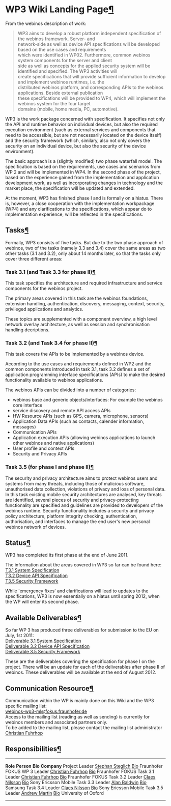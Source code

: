 WP3 Wiki Landing Page[¶](#WP3-Wiki-Landing-Page)
================================================

From the webinos description of work:

> WP3 aims to develop a robust platform independent specification of the
> webinos framework. Server- and\
> network-side as well as device API specifications will be developed
> based on the use cases and requirements\
> which were identified in WP02. Furthermore, common webinos system
> components for the server and client\
> side as well as concepts for the applied security system will be
> identified and specified. The WP3 activities will\
> create specifications that will provide sufficient information to
> develop and implement webinos runtimes, i.e. the\
> distributed webinos platform, and corresponding APIs to the webinos
> applications. Beside external publication\
> these specifications will be provided to WP4, which will implement the
> webinos system for the four target\
> domains (mobile, home media, PC, automotive).

WP3 is the work package concerned with specification. It specifies not
only the API and runtime behavior on individual devices, but also the
required execution environment (such as external services and components
that need to be accessible, but are not necessarily located on the
device itself) and the security framework (which, similary, also not
only covers the security on an individual device, but also the security
of the device environment).

The basic approach is a (slightly modified) two phase waterfall model.
The specification is based on the requirements, use cases and scenarios
from WP 2 and will be implemented in WP4. In the second phase of the
project, based on the experience gained from the implementation and
application development work, as well as incorporating changes in
technology and the market place, the specification will be updated and
extended.

At the moment, WP3 has finished phase I and is formally on a hiatus.
There is, however, a close cooperation with the implementation
workpackage (WP4) and any clarifications to the specifications, which
appear do to implementation experience, will be reflected in the
specifications.

Tasks[¶](#Tasks)
----------------

Formally, WP3 consists of five tasks. But due to the two phase approach
of webinos, two of the tasks (namely 3.3 and 3.4) cover the same areas
as two other tasks (3.1 and 3.2), only about 14 months later, so that
the tasks only cover three different areas:

### Task 3.1 (and Task 3.3 for phase II)[¶](#Task-31-and-Task-33-for-phase-II)

This task specifies the architecture and required infrastructure and
service components for the webinos project.

The primary areas covered in this task are the webinos foundations,
extension handling, authentication, discovery, messaging, context,
security, privileged applications and analytics.

These topics are supplemented with a component overview, a high level
network overlay architecture, as well as session and synchronisation
handling decriptions.

### Task 3.2 (and Task 3.4 for phase II)[¶](#Task-32-and-Task-34-for-phase-II)

This task covers the APIs to be implemented by a webinos device.

According to the use cases and requirements defined in WP2 and the
common components introduced in task 3.1, task 3.2 defines a set of
application programming interface specifications (APIs) to make the
desired functionality available to webinos applications.

The webinos APIs can be divided into a number of categories:

-   webinos base and generic objects/interfaces: For example the webinos
    core interface
-   service discovery and remote API access APIs
-   HW Resource APIs (such as GPS, camera, microphone, sensors)
-   Application Data APIs (such as contacts, calender information,
    messages)
-   Communication APIs
-   Application execution APIs (allowing webinos applications to launch
    other webinos and native applications)
-   User profile and context APIs
-   Security and Privacy APIs

### Task 3.5 (for phase I and phase II)[¶](#Task-35-for-phase-I-and-phase-II)

The security and privacy architecture aims to protect webinos users and
systems from many threats, including those of malicious software,
unauthorised data collection, violations of privacy and loss of personal
data.\
In this task existing mobile security architectures are analysed, key
threats are identified, several pieces of security and
privacy-protecting functionality are specified and guidelines are
provided to developers of the webinos runtime. Security functionality
includes a security and privacy policy architecture, platform integrity
checking, authentication, authorisation, and interfaces to manage the
end user's new personal webinos network of devices.

Status[¶](#Status)
------------------

WP3 has completed its first phase at the end of June 2011.

The information about the areas covered in WP3 so far can be found
here:\
[T3.1 System
Specification](/wp3-1/wiki)\
[T3.2 Device API
Specification](/wp3-2/wiki)\
[T3.5 Security
Framework](/wp3-5/wiki)

While 'emergency fixes' and clarifications will lead to updates to the
specifications, WP3 is now essentially on a hiatus until spring 2012,
when the WP will enter its second phase.

Available Deliverables[¶](#Available-Deliverables)
--------------------------------------------------

So far WP 3 has produced three deliverables for submission to the EU on
July, 1st 2011:\
[Deliverable 3.1 System
Specification](/wp3-1/wiki/WP_31_Deliverable)\
[Deliverable 3.2 Device API
Specification](/wp3-2/wiki/WP_32_Deliverable)\
[Deliverable 3.5 Security
Framework](/wp3-5/wiki/Deliverable_Outline)

These are the deliverables covering the specification for phase I on the
project. There will be an update for each of the deliverables after
phase II of webinos. These deliverables will be available at the end of
August 2012.

Communication Resource[¶](#Communication-Resource)
--------------------------------------------------

Communication within the WP is mainly done on this Wiki and the WP3
specific mailing list:\
<webinos-wp3-ml@fokus.fraunhofer.de>\
Access to the mailing list (reading as well as sending) is currently for
webinos members and associated partners only.\
To be added to the mailing list, please contact the mailing list
administrator [Christian
Fuhrhop](http://dev.webinos.org/redmine/users/36)

Responsibilities[¶](#Responsibilities)
--------------------------------------

  ----------------- -------------------------------------------------------------- ---------------------------------------------------------------------------- ----------------------
  **Role**          **Person**                                                     **Bio**                                                                      **Company**
  Project Leader    [Stephan Steglich](http://dev.webinos.org/redmine/users/9)     [Bio](http://dev.webinos.org/redmine/projects/wp-0/wiki/Stephan_Steglich)    Fraunhofer FOKUS
  WP 3 Leader       [Christian Fuhrhop](http://dev.webinos.org/redmine/users/36)   [Bio](http://dev.webinos.org/redmine/projects/wp-0/wiki/Christian_Fuhrhop)   Fraunhofer FOKUS
  Task 3.1 Leader   [Christian Fuhrhop](http://dev.webinos.org/redmine/users/36)   [Bio](http://dev.webinos.org/redmine/projects/wp-0/wiki/Christian_Fuhrhop)   Fraunhofer FOKUS
  Task 3.2 Leader   [Claes Nilsson](http://dev.webinos.org/redmine/users/52)       [Bio](http://dev.webinos.org/redmine/projects/wp-0/wiki/Claes_Nilsson)       Sony Ericsson Mobile
  Task 3.3 Leader   [Alan Baldwin](http://dev.webinos.org/redmine/users/31)        [Bio](http://dev.webinos.org/redmine/projects/wp-0/wiki/Alan_Baldwin)        Samsung
  Task 3.4 Leader   [Claes Nilsson](http://dev.webinos.org/redmine/users/52)       [Bio](http://dev.webinos.org/redmine/projects/wp-0/wiki/Claes_Nilsson)       Sony Ericsson Mobile
  Task 3.5 Leader   [Andrew Martin](http://dev.webinos.org/redmine/users/22)       [Bio](http://www.softeng.ox.ac.uk/Andrew.Martin/bio.html)                    University of Oxford
  ----------------- -------------------------------------------------------------- ---------------------------------------------------------------------------- ----------------------


